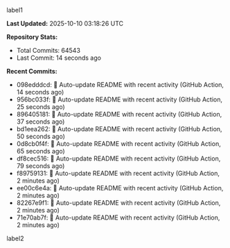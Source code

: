 
label1 
<!-- ACTIVITY_START -->
**Last Updated:** 2025-10-10 03:18:26 UTC

**Repository Stats:**
- Total Commits: 64543
- Last Commit: 14 seconds ago

**Recent Commits:**
- 098edddcd: 🤖 Auto-update README with recent activity (GitHub Action, 14 seconds ago)
- 956bc033f: 🤖 Auto-update README with recent activity (GitHub Action, 25 seconds ago)
- 896405181: 🤖 Auto-update README with recent activity (GitHub Action, 37 seconds ago)
- bd1eea262: 🤖 Auto-update README with recent activity (GitHub Action, 50 seconds ago)
- 0d8cb0f4f: 🤖 Auto-update README with recent activity (GitHub Action, 65 seconds ago)
- df8cec516: 🤖 Auto-update README with recent activity (GitHub Action, 79 seconds ago)
- f89759131: 🤖 Auto-update README with recent activity (GitHub Action, 2 minutes ago)
- ee00c6e4a: 🤖 Auto-update README with recent activity (GitHub Action, 2 minutes ago)
- 82267e9f1: 🤖 Auto-update README with recent activity (GitHub Action, 2 minutes ago)
- 71e70ab7f: 🤖 Auto-update README with recent activity (GitHub Action, 2 minutes ago)
<!-- ACTIVITY_END -->

label2
